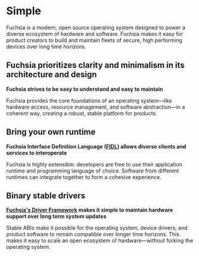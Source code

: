 # Simple

Fuchsia is a modern, open source operating system designed to power a diverse
ecosystem of hardware and software. Fuchsia makes it easy for product creators
to build and maintain fleets of secure, high performing devices over long time
horizons.

## Fuchsia prioritizes clarity and minimalism in its architecture and design

**Fuchsia strives to be easy to understand and easy to maintain**

Fuchsia provides the core foundations of an operating system—like hardware
access, resource management, and software abstraction—in a coherent way,
creating a robust, stable platform for products.

## Bring your own runtime

**Fuchsia Interface Definition Language ([FIDL][glossary.FIDL]) allows diverse clients and
services to interoperate**

Fuchsia is highly extensible: developers are free to use their application
runtime and programming language of choice. Software from different runtimes
can integrate together to form a cohesive experience.

## Binary stable drivers

**[Fuchsia's Driver Framework][fuchsia-driver-framework] makes it simple to maintain hardware support over
long term system updates**

Stable ABIs make it possible for the operating system, device drivers, and
product software to remain compatible over longer time horizons. This makes it
easy to scale an open ecosystem of hardware—without forking the operating
system.

[glossary.FIDL]: /glossary/README.md#FIDL
[fuchsia-driver-framework]: /development/drivers/concepts/fdf.md
